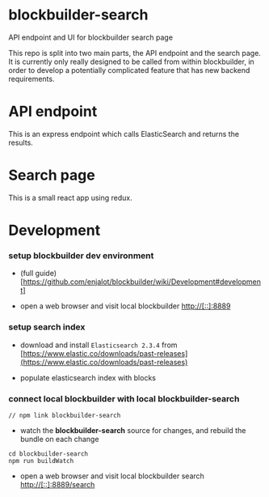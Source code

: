 # blockbuilder-search
API endpoint and UI for blockbuilder search page

This repo is split into two main parts, the API endpoint and the search page. It is currently only really designed
to be called from within blockbuilder, in order to develop a potentially complicated feature that has new backend requirements. 

# API endpoint
This is an express endpoint which calls ElasticSearch and returns the results.

# Search page
This is a small react app using redux.

# Development

### setup blockbuilder dev environment

- (full guide)[https://github.com/enjalot/blockbuilder/wiki/Development#development]

- open a web browser and visit local blockbuilder [http://[::]:8889](http://[::]:8889)

### setup search index

- download and install `Elasticsearch 2.3.4` from [https://www.elastic.co/downloads/past-releases](https://www.elastic.co/downloads/past-releases)

- populate elasticsearch index with blocks

### connect local blockbuilder with local blockbuilder-search

```
// npm link blockbuilder-search
```

- watch the **blockbuilder-search** source for changes, and rebuild the bundle on each change

```
cd blockbuilder-search
npm run buildWatch
```

- open a web browser and visit local blockbuilder search [http://[::]:8889/search](http://[::]:8889/search)